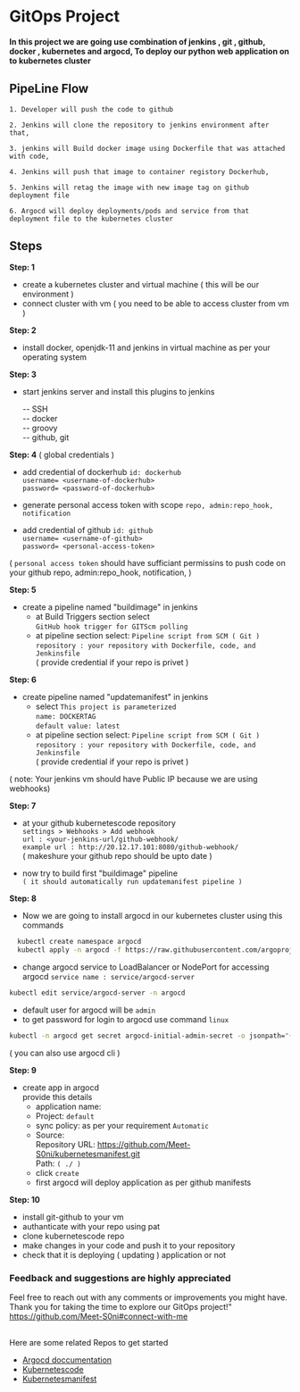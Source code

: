 # GitOps Project

#### In this project we are going use combination of jenkins , git , github, docker , kubernetes and argocd, To deploy our python web application on to kubernetes cluster 

## PipeLine Flow

`1. Developer will push the code to github `

`2. Jenkins will clone the repository to jenkins environment after that,`

`3. jenkins will Build docker image using Dockerfile that was attached with code,`

`4. Jenkins will push that image to container registory Dockerhub,`

`5. Jenkins will retag the image with new image tag on github deployment file`

`6. Argocd will deploy deployments/pods and service from that deployment file to the kubernetes cluster `

## Steps 

**Step: 1** 
- create a kubernetes cluster and virtual machine ( this will be our environment )
- connect cluster with vm ( you need to be able to access cluster from vm )

**Step: 2** 
- install docker, openjdk-11 and jenkins in virtual machine as per your operating system 

**Step: 3** 
- start jenkins server and install this  plugins to jenkins

    -- SSH  \
    -- docker \
    -- groovy   \
    -- github, git

**Step: 4** ( global credentials )

- add credential of dockerhub `id: dockerhub` \
    `username= <username-of-dockerhub>` \
    `password= <password-of-dockerhub>`

- generate personal access token with scope `repo, admin:repo_hook, notification`

- add credential of github `id: github` \
    `username= <username-of-github>` \
    `password= <personal-access-token>`


( `personal access token` should have sufficiant permissins to push code on your github repo, admin:repo_hook, notification, )

**Step: 5** 
- create a pipeline named "buildimage" in jenkins
    - at Build Triggers section select \
        `GitHub hook trigger for GITScm polling`
    - at pipeline section select: `Pipeline script from SCM ( Git )` \
      `repository : your repository with Dockerfile, code, and Jenkinsfile` \
        ( provide credential if your repo is privet ) 

**Step: 6**
- create pipeline named "updatemanifest" in jenkins 
    - select `This project is parameterized` \
      `name: DOCKERTAG`  \
      `default value: latest`
    - at pipeline section select: `Pipeline script from SCM ( Git )` \
      `repository : your repository with Dockerfile, code, and Jenkinsfile` \
        ( provide credential if your repo is privet ) 

( note: Your jenkins vm should have Public IP  because we are using webhooks)

**Step: 7**
- at your github kubernetescode repository \
  `settings > Webhooks > Add webhook`  \
  `url : <your-jenkins-url/github-webhook/` \
  `example url : http://20.12.17.101:8080/github-webhook/`  
    ( makeshure your github repo should be upto date )

- now try to build first "buildimage" pipeline  \
    `( it should automatically run updatemanifest pipeline )`
   
**Step: 8**
- Now we are going to install argocd in our kubernetes cluster using this commands

```bash
  kubectl create namespace argocd
  kubectl apply -n argocd -f https://raw.githubusercontent.com/argoproj/argo-cd/stable/manifests/install.yaml
```
- change argocd service to LoadBalancer or NodePort for accessing argocd  `service name : service/argocd-server`

```bash
kubectl edit service/argocd-server -n argocd
```
- default user for argocd will be `admin`
- to get password for login to argocd use command `linux`
```bash
kubectl -n argocd get secret argocd-initial-admin-secret -o jsonpath="{.data.password}" | base64 -d; echo
```

( you can also use argocd cli )

**Step: 9**
- create app in argocd  
  provide this details
    - application name: <argocdapp1>
    - Project: `default`
    - sync policy: as per your requirement `Automatic`
    - Source:   
      Repository URL: <https://github.com/Meet-S0ni/kubernetesmanifest.git>  
      Path: <provide path in your repo> `( ./ )`
  - click `create`
  - first argocd will deploy application as per github manifests 
      
**Step: 10**
- install git-github to your vm
- authanticate with your repo using pat
- clone kubernetescode repo 
- make changes in your code and push it to your repository
- check that it is deploying ( updating ) application or not

### Feedback and suggestions are highly appreciated

Feel free to reach out with any comments or improvements you might have. Thank you for taking the time to explore our GitOps project!"  
https://github.com/Meet-S0ni#connect-with-me

## 

Here are some related Repos to get started 

- [Argocd doccumentation](https://argo-cd.readthedocs.io/en/stable/getting_started) 
- [Kubernetescode](https://github.com/Meet-S0ni/kubernetescode)
- [Kubernetesmanifest](https://github.com/Meet-S0ni/kubernetesmanifest)
 
